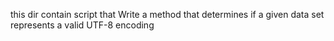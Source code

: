 this dir contain script that Write a method that determines if a given data set represents a valid UTF-8 encoding

